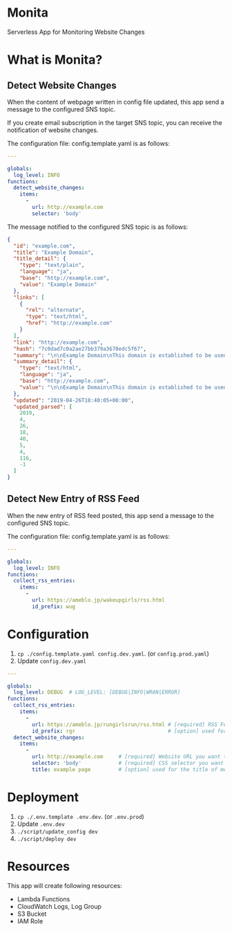 Monita
======

Serverless App for Monitoring Website Changes


# What is Monita?
## Detect Website Changes

When the content of webpage written in config file updated, this app send a message to the configured SNS topic.

If you create email subscription in the target SNS topic, you can receive the notification of website changes.


The configuration file: config.template.yaml is as follows:

```yaml
---

globals:
  log_level: INFO
functions:
  detect_website_changes:
    items:
      -
        url: http://example.com
        selector: 'body'
```

The message notified to the configured SNS topic is as follows:

```json
{
  "id": "example.com",
  "title": "Example Domain",
  "title_detail": {
    "type": "text/plain",
    "language": "ja",
    "base": "http://example.com",
    "value": "Example Domain"
  },
  "links": [
    {
      "rel": "alternate",
      "type": "text/html",
      "href": "http://example.com"
    }
  ],
  "link": "http://example.com",
  "hash": "7c0dad7c0a2ae27bb379a3670edc5f67",
  "summary": "\n\nExample Domain\nThis domain is established to be used for illustrative examples in documents. You may use this\n    domain in examples without prior coordination or asking for permission.\nMore information...\n\n",
  "summary_detail": {
    "type": "text/html",
    "language": "ja",
    "base": "http://example.com",
    "value": "\n\nExample Domain\nThis domain is established to be used for illustrative examples in documents. You may use this\n    domain in examples without prior coordination or asking for permission.\nMore information...\n\n"
  },
  "updated": "2019-04-26T18:40:05+00:00",
  "updated_parsed": [
    2019,
    4,
    26,
    18,
    40,
    5,
    4,
    116,
    -1
  ]
}
```


## Detect New Entry of RSS Feed

When the new entry of RSS feed posted, this app send a message to the configured SNS topic.

The configuration file: config.template.yaml is as follows:

```yaml
---

globals:
  log_level: INFO
functions:
  collect_rss_entries:
    items:
      -
        url: https://ameblo.jp/wakeupgirls/rss.html
        id_prefix: wug
```


# Configuration

1. `cp ./config.template.yaml config.dev.yaml`. (or `config.prod.yaml`)
2. Update `config.dev.yaml`

```yaml
---

globals:
  log_level: DEBUG  # LOG_LEVEL: [DEBUG|INFO|WRAN|ERROR]
functions:
  collect_rss_entries:
    items:
      -
        url: https://ameblo.jp/rungirlsrun/rss.html # [required] RSS Feed you want to detect new entry
        id_prefix: rgr                              # [option] used for the id prefix of messages sent to SNS topic
  detect_website_changes:
    items:
      -
        url: http://example.com     # [required] Website URL you want to detect changes
        selector: 'body'            # [required] CSS selector you want to detect changes
        title: example page         # [option] used for the title of messages sent to SNS topic
```


# Deployment

1. `cp ./.env.template .env.dev`. (or `.env.prod`)
2. Update `.env.dev`
3. `./script/update_config dev`
4. `./script/deploy dev`


# Resources

This app will create following resources:

- Lambda Functions
- CloudWatch Logs, Log Group
- S3 Bucket
- IAM Role
